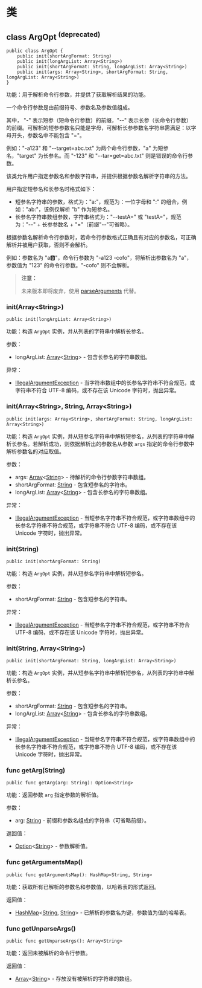 # 类

## class ArgOpt <sup>(deprecated)</sup>

```cangjie
public class ArgOpt {
    public init(shortArgFormat: String)
    public init(longArgList: Array<String>)
    public init(shortArgFormat: String, longArgList: Array<String>)
    public init(args: Array<String>, shortArgFormat: String, longArgList: Array<String>)
}
```

功能：用于解析命令行参数，并提供了获取解析结果的功能。

一个命令行参数是由前缀符号、参数名及参数值组成。

其中， "-" 表示短参（短命令行参数）的前缀，"--" 表示长参（长命令行参数）的前缀。可解析的短参参数名只能是字母，可解析长参参数名字符串需满足：以字母开头，参数名中不能包含 "="。

例如："-a123" 和 "--target=abc.txt" 为两个命令行参数，"a" 为短参名，"target" 为长参名。而 "-123" 和 "--tar=get=abc.txt" 则是错误的命令行参数。

该类允许用户指定参数名和参数字符串，并提供根据参数名解析字符串的方法。

用户指定短参名和长参名时格式如下：

- 短参名字符串的参数，格式为："a:"，规范为：一位字母和 ":" 的组合，例如："ab:"，该例仅解析 "b" 作为短参名。
- 长参名字符串数组参数，字符串格式为："--testA=" 或 "testA="，规范为："--" + 长参参数名 + "="（前缀"--"可省略）。

根据参数名解析命令行参数时，若命令行参数格式正确且有对应的参数名，可正确解析并被用户获取，否则不会解析。

例如：参数名为 "a:b:"，命令行参数为 "-a123 -cofo"，将解析出参数名为 "a"，参数值为 "123" 的命令行参数。"-cofo" 则不会解析。

> **注意：**
>
> 未来版本即将废弃，使用 [parseArguments](./argopt_package_function.md#func-parseargumentsarraystring-arrayargumentspec) 代替。

### init(Array\<String>)

```cangjie
public init(longArgList: Array<String>)
```

功能：构造 `ArgOpt` 实例，并从列表的字符串中解析长参名。

参数：

- longArgList: [Array](../../core/core_package_api/core_package_structs.md#struct-arrayt)\<[String](../../core/core_package_api/core_package_structs.md#struct-string)> - 包含长参名的字符串数组。

异常：

- [IllegalArgumentException](../../core/core_package_api/core_package_exceptions.md#class-illegalargumentexception) - 当字符串数组中的长参名字符串不符合规范，或字符串不符合 UTF-8 编码，或不存在该 Unicode 字符时，抛出异常。

### init(Array\<String>, String, Array\<String>)

```cangjie
public init(args: Array<String>, shortArgFormat: String, longArgList: Array<String>)
```

功能：构造 `ArgOpt` 实例，并从短参名字符串中解析短参名，从列表的字符串中解析长参名。若解析成功，则依据解析出的参数名从参数 `args` 指定的命令行参数中解析参数名的对应取值。

参数：

- args: [Array](../../core/core_package_api/core_package_structs.md#struct-arrayt)\<[String](../../core/core_package_api/core_package_structs.md#struct-string)> - 待解析的命令行参数字符串数组。
- shortArgFormat: [String](../../core/core_package_api/core_package_structs.md#struct-string) - 包含短参名的字符串。
- longArgList: [Array](../../core/core_package_api/core_package_structs.md#struct-arrayt)\<[String](../../core/core_package_api/core_package_structs.md#struct-string)> - 包含长参名的字符串数组。

异常：

- [IllegalArgumentException](../../core/core_package_api/core_package_exceptions.md#class-illegalargumentexception) - 当短参名字符串不符合规范，或字符串数组中的长参名字符串不符合规范，或字符串不符合 UTF-8 编码，或不存在该 Unicode 字符时，抛出异常。

### init(String)

```cangjie
public init(shortArgFormat: String)
```

功能：构造 `ArgOpt` 实例，并从短参名字符串中解析短参名。

参数：

- shortArgFormat: [String](../../core/core_package_api/core_package_structs.md#struct-string) - 包含短参名的字符串。

异常：

- [IllegalArgumentException](../../core/core_package_api/core_package_exceptions.md#class-illegalargumentexception) - 当短参名字符串不符合规范，或字符串不符合 UTF-8 编码，或不存在该 Unicode 字符时，抛出异常。

### init(String, Array\<String>)

```cangjie
public init(shortArgFormat: String, longArgList: Array<String>)
```

功能：构造 `ArgOpt` 实例，并从短参名字符串中解析短参名，从列表的字符串中解析长参名。

参数：

- shortArgFormat: [String](../../core/core_package_api/core_package_structs.md#struct-string) - 包含短参名的字符串。
- longArgList: [Array](../../core/core_package_api/core_package_structs.md#struct-arrayt)\<[String](../../core/core_package_api/core_package_structs.md#struct-string)> - 包含长参名的字符串数组。

异常：

- [IllegalArgumentException](../../core/core_package_api/core_package_exceptions.md#class-illegalargumentexception) - 当短参名字符串不符合规范，或字符串数组中的长参名字符串不符合规范，或字符串不符合 UTF-8 编码，或不存在该 Unicode 字符时，抛出异常。

### func getArg(String)

```cangjie
public func getArg(arg: String): Option<String>
```

功能：返回参数 `arg` 指定参数的解析值。

参数：

- arg: [String](../../core/core_package_api/core_package_structs.md#struct-string) - 前缀和参数名组成的字符串（可省略前缀）。

返回值：

- [Option](../../core/core_package_api/core_package_enums.md#enum-optiont)\<[String](../../core/core_package_api/core_package_structs.md#struct-string)> - 参数解析值。

### func getArgumentsMap()

```cangjie
public func getArgumentsMap(): HashMap<String, String>
```

功能：获取所有已解析的参数名和参数值，以哈希表的形式返回。

返回值：

- [HashMap](../../collection/collection_package_api/collection_package_class.md#class-hashmapk-v-where-k--hashable--equatablek)\<[String](../../core/core_package_api/core_package_structs.md#struct-string), [String](../../core/core_package_api/core_package_structs.md#struct-string)> - 已解析的参数名为键，参数值为值的哈希表。

### func getUnparseArgs()

```cangjie
public func getUnparseArgs(): Array<String>
```

功能：返回未被解析的命令行参数。

返回值：

- [Array](../../core/core_package_api/core_package_structs.md#struct-arrayt)\<[String](../../core/core_package_api/core_package_structs.md#struct-string)> - 存放没有被解析的字符串的数组。
